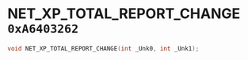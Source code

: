 # NET_XP_TOTAL_REPORT_CHANGE `0xA6403262`

```cpp
void NET_XP_TOTAL_REPORT_CHANGE(int _Unk0, int _Unk1);
```